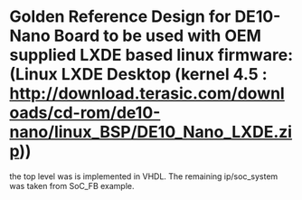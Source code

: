 # Golden Reference Design for DE10-Nano Board to be used with OEM supplied LXDE based linux firmware: (Linux LXDE Desktop (kernel 4.5 : http://download.terasic.com/downloads/cd-rom/de10-nano/linux_BSP/DE10_Nano_LXDE.zip))

the top level was is implemented in VHDL. The remaining ip/soc_system was taken from SoC_FB example.
